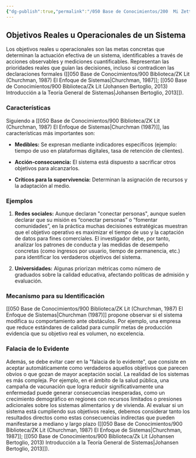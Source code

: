 ```yaml
---
{"dg-publish":true,"permalink":"/050 Base de Conocimientos/200  Mi Zettelkasten/100 Docencia/Org1/2025/Clase 10 Definición de un Sistema/Zk Definición de un Sistema (Churchman, Los Objetivos del Sistema Total, Objetivos Reales)/","tags":["digitalGarden","churchman"]}
---
```


## Objetivos Reales u Operacionales de un Sistema

Los objetivos reales u operacionales son las metas concretas que determinan la actuación efectiva de un sistema, identificables a través de acciones observables y mediciones cuantificables. Representan las prioridades reales que guían las decisiones, incluso si contradicen las declaraciones formales ([[050 Base de Conocimientos/900 Biblioteca/ZK Lit (Churchman, 1987) El Enfoque de Sistemas\|Churchman, 1987]]; [[050 Base de Conocimientos/900 Biblioteca/Zk Lit (Johansen Bertoglio, 2013) Introducción a la Teoría General de Sistemas\|Johansen Bertoglio, 2013]]).

### Características

Siguiendo a [[050 Base de Conocimientos/900 Biblioteca/ZK Lit (Churchman, 1987) El Enfoque de Sistemas\|Churchman (1987)]], las características más importantes son:

- **Medibles:** Se expresan mediante indicadores específicos (ejemplo: tiempo de uso en plataformas digitales, tasa de retención de clientes).

- **Acción-consecuencia:** El sistema está dispuesto a sacrificar otros objetivos para alcanzarlos.

- **Críticos para la supervivencia:** Determinan la asignación de recursos y la adaptación al medio.

### Ejemplos

1. **Redes sociales:** Aunque declaran "conectar personas", aunque suelen declarar que su misión es “conectar personas” o “fomentar comunidades”, en la práctica muchas decisiones estratégicas muestran que el objetivo operativo es maximizar el tiempo de uso y la captación de datos para fines comerciales. El investigador debe, por tanto, analizar los patrones de conducta y las medidas de desempeño concretas (como ingresos por usuario, tiempo de permanencia, etc.) para identificar los verdaderos objetivos del sistema.

2. **Universidades:** Algunas priorizan métricas como número de graduados sobre la calidad educativa, afectando políticas de admisión y evaluación.

### Mecanismo para su Identificación
[[050 Base de Conocimientos/900 Biblioteca/ZK Lit (Churchman, 1987) El Enfoque de Sistemas\|Churchman (1987)]] propone observar si el sistema modifica su comportamiento ante obstáculos. Por ejemplo, una empresa que reduce estándares de calidad para cumplir metas de producción evidencia que su objetivo real es volumen, no excelencia.

### Falacia de lo Evidente
Además, se debe evitar caer en la "falacia de lo evidente", que consiste en aceptar automáticamente como verdaderos aquellos objetivos que parecen obvios o que gozan de mayor aceptación social. La realidad de los sistemas es más compleja. Por ejemplo, en el ámbito de la salud pública, una campaña de vacunación que logra reducir significativamente una enfermedad puede generar consecuencias inesperadas, como un crecimiento demográfico en regiones con recursos limitados o presiones adicionales sobre los sistemas alimentarios y de vivienda. Al evaluar si un sistema está cumpliendo sus objetivos reales, debemos considerar tanto los resultados directos como estas consecuencias indirectas que pueden manifestarse a mediano y largo plazo ([[050 Base de Conocimientos/900 Biblioteca/ZK Lit (Churchman, 1987) El Enfoque de Sistemas\|Churchman, 1987]]; [[050 Base de Conocimientos/900 Biblioteca/Zk Lit (Johansen Bertoglio, 2013) Introducción a la Teoría General de Sistemas\|Johansen Bertoglio, 2013]]).
